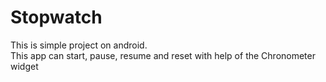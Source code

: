 # Stopwatch<br>
This is simple project on android.<br>
This app can start, pause, resume and reset with help of the Chronometer widget<br>
